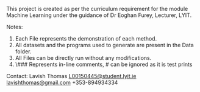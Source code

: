 This project is created as per the curriculum requirement for the module Machine Learning
under the guidance of Dr Eoghan Furey, Lecturer, LYIT.

Notes:
1.	Each File represents the demonstration of each method.
2.	All datasets and the programs used to generate are present in the Data folder.
3.	All Files can be directly run without any modifications.
4.	\\### Represents in-line comments, # can be ignored as it is test prints

Contact:
Lavish Thomas
L00150445@student.lyit.ie
lavishthomas@gmail.com
+353-894934334
